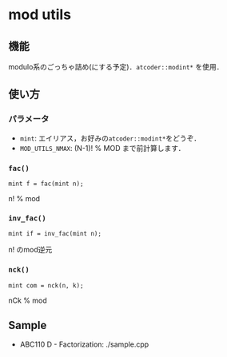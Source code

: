 # mod utils

## 機能
modulo系のごっちゃ詰め(にする予定)．`atcoder::modint*` を使用．

## 使い方

### パラメータ
- `mint`: エイリアス，お好みの`atcoder::modint*`をどうぞ．
- `MOD_UTILS_NMAX`: (N-1)! % MOD まで前計算します．

### `fac()`
```
mint f = fac(mint n);
```
n! % mod 

### `inv_fac()`
```
mint if = inv_fac(mint n);
```
n! のmod逆元

### `nck()`
```
mint com = nck(n, k);
```
nCk % mod

## Sample
- ABC110 D - Factorization: ./sample.cpp
